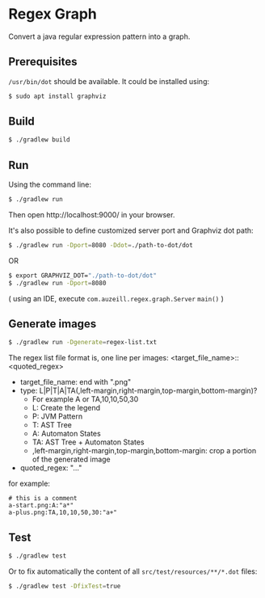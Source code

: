 # Regex Graph

Convert a java regular expression pattern into a graph.

## Prerequisites
`/usr/bin/dot` should be available. It could be installed using:

```sh
$ sudo apt install graphviz
```

## Build
```sh
$ ./gradlew build
```

## Run
Using the command line:
```sh
$ ./gradlew run
```
Then open http://localhost:9000/ in your browser.

It's also possible to define customized server port and Graphviz dot path:
```sh
$ ./gradlew run -Dport=8080 -Ddot=./path-to-dot/dot
```
OR
```sh
$ export GRAPHVIZ_DOT="./path-to-dot/dot"
$ ./gradlew run -Dport=8080
```

( using an IDE, execute `com.auzeill.regex.graph.Server` `main()` )

## Generate images
```sh
$ ./gradlew run -Dgenerate=regex-list.txt
```
The regex list file format is, one line per images:
<target_file_name>:<format>:<quoted_regex>

- target_file_name: end with ".png"
- type: L|P|T|A|TA(,left-margin,right-margin,top-margin,bottom-margin)?
    - For example A or TA,10,10,50,30
    - L: Create the legend
    - P: JVM Pattern
    - T: AST Tree
    - A: Automaton States
    - TA: AST Tree + Automaton States
    - ,left-margin,right-margin,top-margin,bottom-margin: crop a portion of the generated image
- quoted_regex: "..."

for example:
```
# this is a comment
a-start.png:A:"a*"
a-plus.png:TA,10,10,50,30:"a+"
```

## Test

```sh
$ ./gradlew test
```

Or to fix automatically the content of all `src/test/resources/**/*.dot` files:

```sh
$ ./gradlew test -DfixTest=true
```
